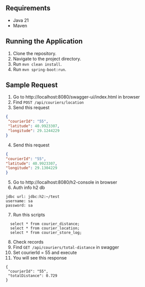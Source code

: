## Requirements
- Java 21
- Maven

## Running the Application
1. Clone the repository.
2. Navigate to the project directory.
3. Run `mvn clean install`.
4. Run `mvn spring-boot:run`.

## Sample Request
1. Go to http://localhost:8080/swagger-ui/index.html in browser
2. Find `POST /api/couriers/location`
3. Send this request
 ```json
{
  "courierId": "55",
  "latitude": 40.9923307,
  "longitude": 29.1244229
} 
 ```
4. Send this request 
 ```json
{
"courierId": "55",
"latitude": 40.9923307,
"longitude": 29.1304229
}
 ```
5. Go to http://localhost:8080/h2-console in browser
6. Auth info h2 db
 ```
jdbc url: jdbc:h2:~/test
username: sa
password: sa
 ```
7. Run this scripts
 ```
   select * from courier_distance;
   select * from courier_location;
   select * from courier_store_log;
 ```
8. Check records
9. Find `GET /api/couriers/total-distance` in swagger
10. Set courierId = 55 and execute
11. You will see this response
 ```
{
  "courierId": "55",
  "totalDistance": 0.729
}
 ```